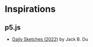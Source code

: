 # Inspirations

## p5.js

- [Daily Sketches (2022)](https://jackbdu.com/works/daily-sketches/) by Jack B. Du

